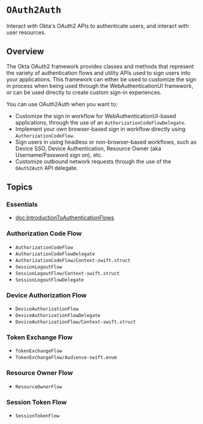 # ``OAuth2Auth``

Interact with Okta's OAuth2 APIs to authenticate users, and interact with user resources.

## Overview

The Okta OAuth2 framework provides classes and methods that represent the variety of authentication flows and utility APIs used to sign users into your applications. This framework can either be used to customize the sign in process when being used through the WebAuthenticationUI framework, or can be used directly to create custom sign-in experiences.

You can use OAuth2Auth when you want to:

* Customize the sign in workflow for WebAuthenticationUI-based applications, through the use of an ``AuthorizationCodeFlowDelegate``.
* Implement your own browser-based sign in workflow directly using ``AuthorizationCodeFlow``.
* Sign users in using headless or non-browser-based workflows, such as Device SSO, Device Authentication, Resource Owner (aka Username/Password sign on), etc.
* Customize outbound network requests through the use of the ``OAuth2Auth`` API delegate.

## Topics

### Essentials
- <doc:IntroductionToAuthenticationFlows>

### Authorization Code Flow

- ``AuthorizationCodeFlow``
- ``AuthorizationCodeFlowDelegate``
- ``AuthorizationCodeFlow/Context-swift.struct``
- ``SessionLogoutFlow``
- ``SessionLogoutFlow/Context-swift.struct``
- ``SessionLogoutFlowDelegate``

### Device Authorization Flow

- ``DeviceAuthorizationFlow``
- ``DeviceAuthorizationFlowDelegate``
- ``DeviceAuthorizationFlow/Context-swift.struct``

### Token Exchange Flow

- ``TokenExchangeFlow``
- ``TokenExchangeFlow/Audience-swift.enum``

### Resource Owner Flow

- ``ResourceOwnerFlow``

### Session Token Flow

- ``SessionTokenFlow``
